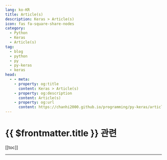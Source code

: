```yaml
---
lang: ko-KR
title: Article(s)
description: Keras > Article(s)
icon: fas fa-square-share-nodes
category: 
  - Python
  - Keras
  - Article(s)
tag: 
  - blog
  - python
  - py
  - py-keras
  - keras
head:
  - - meta:
    - property: og:title
      content: Keras > Article(s)
    - property: og:description
      content: Article(s)
    - property: og:url
      content: https://chanhi2000.github.io/programming/py-keras/articles/
---
```


# {{ $frontmatter.title }} 관련

[[toc]]

---

<TagLinks />